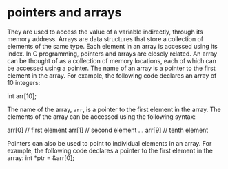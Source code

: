 # pointers and arrays
 They are used to access the value of a variable indirectly, through its memory address. Arrays are data structures that store a collection of elements of the same type. Each element in an array is accessed using its index.
In C programming, pointers and arrays are closely related. An array can be thought of as a collection of memory locations, each of which can be accessed using a pointer. The name of an array is a pointer to the first element in the array.
For example, the following code declares an array of 10 integers:

int arr[10];
​

The name of the array, `arr`, is a pointer to the first element in the array. The elements of the array can be accessed using the following syntax:

arr[0] // first element
arr[1] // second element
...
arr[9] // tenth element
​

Pointers can also be used to point to individual elements in an array. For example, the following code declares a pointer to the first element in the array:
int *ptr = &arr[0];

